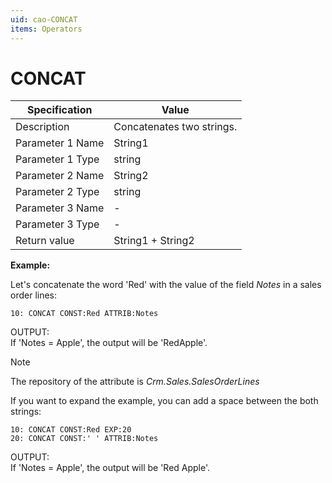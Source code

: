 ```yaml
---
uid: cao-CONCAT
items: Operators
---
```


# CONCAT                   

| Specification    | Value                     |
| ---------------- | ------------------------- |
| Description      | Concatenates two strings. |
| Parameter 1 Name | String1                   |
| Parameter 1 Type | string                    |
| Parameter 2 Name | String2                   |
| Parameter 2 Type | string                    |
| Parameter 3 Name | -                         |
| Parameter 3 Type | -                         |
| Return value     | String1 + String2         |

**Example:**

Let's concatenate the word 'Red' with the value of the field _Notes_ in a sales order lines:

```
10: CONCAT CONST:Red ATTRIB:Notes                  
```
OUTPUT: <br> If 'Notes  = Apple', the output will be 'RedApple'.

> [!NOTE]
> 
> The repository of the attribute is *Crm.Sales.SalesOrderLines*

If you want to expand the example, you can add a space between the both strings:
```
10: CONCAT CONST:Red EXP:20 
20: CONCAT CONST:' ' ATTRIB:Notes
```
OUTPUT:<br> If 'Notes  = Apple', the output will be 'Red Apple'.
